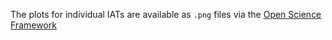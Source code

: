 The plots for individual IATs are available as `.png` files via the [Open Science Framework](https://osf.io/dw23y/)
